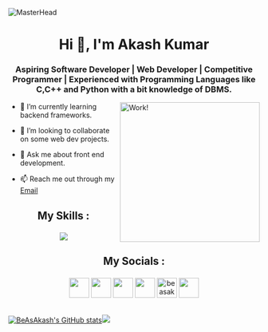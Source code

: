 ![MasterHead](https://user-images.githubusercontent.com/74038190/225813708-98b745f2-7d22-48cf-9150-083f1b00d6c9.gif)
<h1 align="center">Hi 👋, I'm Akash Kumar</h1>
<h3 align="center">Aspiring  Software Developer | Web Developer | Competitive Programmer | Experienced with Programming Languages like C,C++ and Python with a bit knowledge of DBMS.</h3>
<img align="right" alt="Work!" width="280"  src="https://user-images.githubusercontent.com/74038190/240825371-403af6cc-32fd-4026-8fb5-ae523bf899c3.gif">

- 🌱 I’m currently learning backend frameworks.

- 👯 I’m looking to collaborate on some web dev projects.

- 💬 Ask me about front end development.

- 📫 Reach me out through my[ Email](mailto:kumaraadarsh8318@gmail.com)

<h2><p align="center">My Skills :</p></h2>
<p align="center">
     <img src="https://skillicons.dev/icons?i=c,cpp,python,java,js,html,css,mysql,linux,git&perline=13">
</p>

<h2><p align="center">My Socials :</p></h2>
<p align="center">
<a href="https://www.github.com/BeAsAkash" target="_blank" rel="noreferrer"><img src="https://raw.githubusercontent.com/danielcranney/readme-generator/main/public/icons/socials/github-dark.svg" width="40" height="40" /></a>
<a href="https://discord.com/users/beasakash" target="_blank" rel="noreferrer"><img src="https://raw.githubusercontent.com/danielcranney/readme-generator/main/public/icons/socials/discord.svg" width="40" height="40" /></a>
<a href="http://www.instagram.com/_.BeAsAkash._" target="_blank" rel="noreferrer"><img src="https://raw.githubusercontent.com/danielcranney/readme-generator/main/public/icons/socials/instagram.svg" width="40" height="40" /></a>
<a href="https://www.linkedin.com/in/akash-kumar-693a91226/" target="_blank" rel="noreferrer"><img src="https://raw.githubusercontent.com/danielcranney/readme-generator/main/public/icons/socials/linkedin.svg" width="40" height="40" /></a> 
<a href="https://www.leetcode.com/beasakash" target="blank"><img src="https://raw.githubusercontent.com/rahuldkjain/github-profile-readme-generator/master/src/images/icons/Social/leet-code.svg" alt="beasakash" height="40" width="40" /></a>
<a href="https://www.twitter.com/k_akash20" target="_blank" rel="noreferrer"><img src="https://raw.githubusercontent.com/danielcranney/readme-generator/main/public/icons/socials/twitter.svg" width="40" height="40" /></a></p>
</p>

<br>

<table>
     <tr>
       <a href="http://www.github.com/BeAsAkash"><img src="https://github-readme-stats.vercel.app/api?username=BeAsAkash&show_icons=true&theme=transparent&hide_border=false" alt="BeAsAkash's GitHub stats" /></a> 
       <a href="http://www.github.com/BeAsAkash"><img src="https://github-readme-streak-stats.herokuapp.com/?user=BeAsAkash&stroke=0891b2&background=0d1117&ring=ec4899&fire=ec4899&currStreakNum=0891b2&currStreakLabel=ec4899&sideNums=0891b2&sideLabels=0891b2&dates=0891b2&hide_border=false" /></a>
     </tr> 
     
</table>



